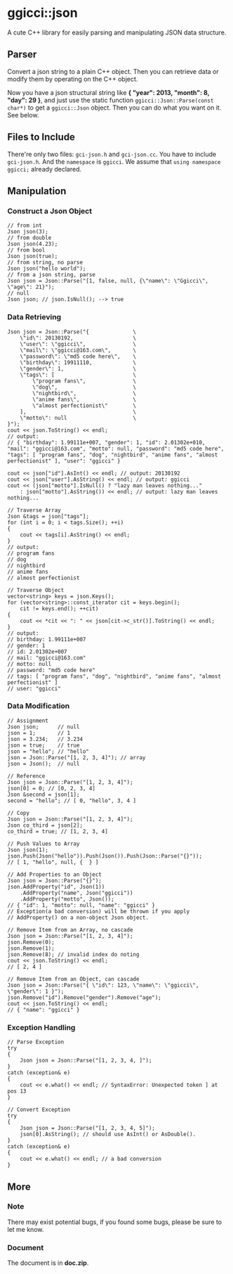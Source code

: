 ggicci::json
============

A cute C++ library for easily parsing and manipulating JSON data structure.

Parser
------
Convert a json string to a plain C++ object. Then you can retrieve data or modify them by operating on the C++ object.

Now you have a json structural string like **{ "year": 2013, "month": 8, "day": 29 }**, and just use
the static function `ggicci::Json::Parse(const char*)` to get a `ggicci::Json` object. Then you can do what you want on it. See below.

Files to Include
----------------
There're only two files: `gci-json.h` and `gci-json.cc`. You have to include `gci-json.h`. And the
`namespace` is `ggicci`. We assume that `using namespace ggicci;` already declared.


Manipulation
------------
### Construct a Json Object

	// from int
	Json json(3);
	// from double
	Json json(4.23);
	// from bool
	Json json(true);
	// from string, no parse
	Json json("hello world");
	// from a json string, parse
	Json json = Json::Parse("[1, false, null, {\"name\": \"Ggicci\", \"age\": 21}");
	// null
	Json json; // json.IsNull(); --> true

### Data Retrieving

	Json json = Json::Parse("{				\
		\"id\": 20130192,					\
		\"user\": \"ggicci\",				\
		\"mail\": \"ggicci@163.com\",		\
		\"password\": \"md5 code here\",	\
		\"birthday\": 19911110,				\
		\"gender\": 1, 						\
		\"tags\": [							\
			\"program fans\",				\
			\"dog\",						\
			\"nightbird\",					\
			\"anime fans\",					\
			\"almost perfectionist\"		\
		],									\
		\"motto\": null						\
	}");
	cout << json.ToString() << endl;
	// output: 
	// { "birthday": 1.99111e+007, "gender": 1, "id": 2.01302e+010, "mail": "ggicci@163.com", "motto": null, "password": "md5 code here", "tags": [ "program fans", "dog", "nightbird", "anime fans", "almost perfectionist" ], "user": "ggicci" }

	cout << json["id"].AsInt() << endl; // output: 20130192
	cout << json["user"].AsString() << endl; // output: ggicci
	cout << (json["motto"].IsNull() ? "lazy man leaves nothing..."
		: json["motto"].AsString()) << endl; // output: lazy man leaves nothing...

	// Traverse Array
	Json &tags = json["tags"];
	for (int i = 0; i < tags.Size(); ++i)
	{
		cout << tags[i].AsString() << endl;
	}
	// output:
	// program fans
	// dog
	// nightbird
	// anime fans
	// almost perfectionist

	// Traverse Object
	vector<string> keys = json.Keys();
	for (vector<string>::const_iterator cit = keys.begin();
		cit != keys.end(); ++cit)
	{
		cout << *cit << ": " << json[cit->c_str()].ToString() << endl;
	}
	// output:
	// birthday: 1.99111e+007
	// gender: 1
	// id: 2.01302e+007
	// mail: "ggicci@163.com"
	// motto: null
	// password: "md5 code here"
	// tags: [ "program fans", "dog", "nightbird", "anime fans", "almost perfectionist" ]
	// user: "ggicci"
	
### Data Modification

	// Assignment
	Json json;		// null
	json = 1;		// 1
	json = 3.234;	// 3.234
	json = true;	// true
	json = "hello";	// "hello"
	json = Json::Parse("[1, 2, 3, 4]"); // array
	json = Json();	// null

	// Reference
	Json json = Json::Parse("[1, 2, 3, 4]");
	json[0] = 0; // [0, 2, 3, 4]
	Json &second = json[1];
	second = "hello"; // [ 0, "hello", 3, 4 ]

	// Copy
	Json json = Json::Parse("[1, 2, 3, 4]");
	Json co_third = json[2];
	co_third = true; // [1, 2, 3, 4]

	// Push Values to Array
	Json json(1);
	json.Push(Json("hello")).Push(Json()).Push(Json::Parse("{}"));
	// [ 1, "hello", null, {  } ]

	// Add Properties to an Object
	Json json = Json::Parse("{}");
	json.AddProperty("id", Json(1))
		.AddProperty("name", Json("ggicci"))
		.AddProperty("motto", Json());
	// { "id": 1, "motto": null, "name": "ggicci" }
	// Exception(a bad conversion) will be thrown if you apply
	// AddProperty() on a non-object Json object.

	// Remove Item from an Array, no cascade
	Json json = Json::Parse("[1, 2, 3, 4]");
	json.Remove(0);
	json.Remove(1);
	json.Remove(8); // invalid index do noting
	cout << json.ToString() << endl;
	// [ 2, 4 ]

	// Remove Item from an Object, can cascade
	Json json = Json::Parse("{ \"id\": 123, \"name\": \"ggicci\", \"gender\": 1 }");
	json.Remove("id").Remove("gender").Remove("age");
	cout << json.ToString() << endl;
	// { "name": "ggicci" }

### Exception Handling
	
	// Parse Exception
	try
	{
		Json json = Json::Parse("[1, 2, 3, 4, ]");
	}
	catch (exception& e)
	{
		cout << e.what() << endl; // SyntaxError: Unexpected token ] at pos 13
	}

	// Convert Exception
	try
	{
		Json json = Json::Parse("[1, 2, 3, 4, 5]");
		json[0].AsString(); // should use AsInt() or AsDouble().
	}
	catch (exception& e)
	{
		cout << e.what() << endl; // a bad conversion
	}	

More
----
### Note
There may exist potential bugs, if you found some bugs, please be sure to let me know.

### Document
The document is in **doc.zip**.
